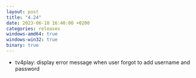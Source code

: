```yaml
---
layout: post
title: "4.24"
date: 2023-06-18 16:40:00 +0200
categories: releases
windows-amd64: true
windows-win32: true
binary: true
---
```


* tv4play: display error message when user forgot to add username and password
